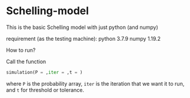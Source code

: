 # Schelling-model
This is the basic Schelling model with just python (and numpy)

requirement (as the testing machine):
python 3.7.9
numpy 1.19.2

How to run?

Call the function 
```py
simulation(P = ,iter = ,t = )
```
where `P` is the probability array, `iter` is the iteration that we want it to run, and `t` for threshold or tolerance.
